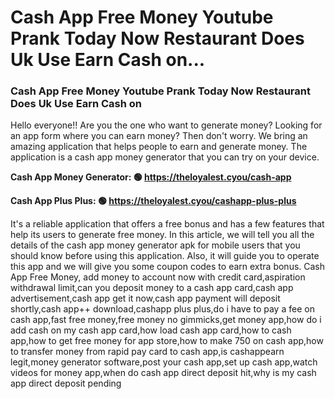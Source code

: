 # Cash App Free Money Youtube Prank Today Now Restaurant Does Uk Use Earn Cash on...

### Cash App Free Money Youtube Prank Today Now Restaurant Does Uk Use Earn Cash on 

Hello everyone!! Are you the one who want to generate money? Looking for an app form where you can earn money? Then don't worry. We bring an amazing application that helps people to earn and generate money. The application is a cash app money generator that you can try on your device.

<strong>Cash App Money Generator: 🟢 https://theloyalest.cyou/cash-app</strong>

<strong>Cash App Plus Plus: 🟢 https://theloyalest.cyou/cashapp-plus-plus</strong>

It's a reliable application that offers a free bonus and has a few features that help its users to generate free money. In this article, we will tell you all the details of the cash app money generator apk for mobile users that you should know before using this application. Also, it will guide you to operate this app and we will give you some coupon codes to earn extra bonus. Cash App Free Money, add money to account now with credit card,aspiration withdrawal limit,can you deposit money to a cash app card,cash app advertisement,cash app get it now,cash app payment will deposit shortly,cash app++ download,cashapp plus plus,do i have to pay a fee on cash app,fast free money,free money no gimmicks,get money app,how do i add cash on my cash app card,how load cash app card,how to cash app,how to get free money for app store,how to make 750 on cash app,how to transfer money from rapid pay card to cash app,is cashappearn legit,money generator software,post your cash app,set up cash app,watch videos for money app,when do cash app direct deposit hit,why is my cash app direct deposit pending
